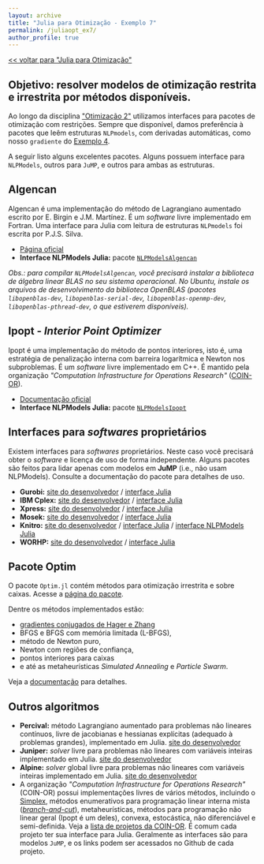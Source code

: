 ```yaml
---
layout: archive
title: "Julia para Otimização - Exemplo 7"
permalink: /juliaopt_ex7/
author_profile: true
---
```


[<< voltar para "Julia para Otimização"](/juliaopt/)

## Objetivo: resolver modelos de otimização restrita e irrestrita por métodos disponíveis.

Ao longo da disciplina ["Otimização 2"](/otimizacao2/) utilizamos interfaces para pacotes de otimização com restrições. Sempre que disponível, damos preferência à pacotes que leêm estruturas `NLPmodels`, com derivadas automáticas, como nosso `gradiente` do [Exemplo 4](/juliaopt_ex4/).

A seguir listo alguns excelentes pacotes. Alguns possuem interface para `NLPModels`, outros para `JuMP`, e outros para ambas as estruturas.

## Algencan

Algencan é uma implementação do método de Lagrangiano aumentado escrito por E. Birgin e J.M. Martínez. É um *software* livre implementado em Fortran. Uma interface para Julia com leitura de estruturas `NLPmodels` foi escrita por P.J.S. Silva.

- [Página oficial](https://www.ime.usp.br/~egbirgin/tango/codes.php)
- **Interface NLPModels Julia:** pacote [`NLPModelsAlgencan`](https://github.com/pjssilva/NLPModelsAlgencan.jl)

*Obs.: para compilar `NLPModelsAlgencan`, você precisará instalar a biblioteca de álgebra linear BLAS no seu sistema operacional. No Ubuntu, instale os arquivos de desenvolvimento da biblioteca OpenBLAS (pacotes `libopenblas-dev`, `libopenblas-serial-dev`, `libopenblas-openmp-dev`, `libopenblas-pthread-dev`, o que estiverem disponíveis).*

## Ipopt - *Interior Point Optimizer*

Ipopt é uma implementação do método de pontos interiores, isto é, uma estratégia de penalização interna com barreira logarítmica e Newton nos subproblemas. É um *software* livre implementado em C++. É mantido pela organização *"Computation Infrastructure for Operations Research"* ([COIN-OR](https://www.coin-or.org/)).

- [Documentação oficial](https://coin-or.github.io/Ipopt/)
- **Interface NLPModels Julia:** pacote [`NLPModelsIpopt`](https://github.com/JuliaSmoothOptimizers/NLPModelsIpopt.jl)

## Interfaces para *softwares* proprietários

Existem interfaces para *softwares* proprietários. Neste caso você precisará obter o *software* e licença de uso de forma independente. Alguns pacotes são feitos para lidar apenas com modelos em **JuMP** (i.e., não usam NLPModels). Consulte a documentação do pacote para detalhes de uso.

- **Gurobi:** [site do desenvolvedor](https://www.gurobi.com/) / [interface Julia](https://github.com/jump-dev/Gurobi.jl)
- **IBM Cplex:** [site do desenvolvedor](https://www.ibm.com/products/ilog-cplex-optimization-studio) / [interface Julia](https://github.com/jump-dev/CPLEX.jl)
- **Xpress:** [site do desenvolvedor](https://www.fico.com/en/products/fico-xpress-optimization) / [interface Julia](https://github.com/jump-dev/Xpress.jl)
- **Mosek:** [site do desenvolvedor](https://www.mosek.com/) / [interface Julia](https://github.com/jump-dev/MosekTools.jl)
- **Knitro:** [site do desenvolvedor](https://www.artelys.com/knitro) / [interface Julia](https://github.com/jump-dev/KNITRO.jl) / [interface NLPModels Julia](https://github.com/JuliaSmoothOptimizers/NLPModelsKnitro.jl)
- **WORHP:** [site do desenvolvedor](https://worhp.de/) / [interface Julia](https://github.com/freemin7/WorhpOpt.jl)

## Pacote Optim

O pacote `Optim.jl` contém métodos para otimização irrestrita e sobre caixas. Acesse a [página do pacote](https://julianlsolvers.github.io/Optim.jl/).

Dentre os métodos implementados estão:
- [gradientes conjugados de Hager e Zhang](https://doi.org/10.1145/1132973.1132979)
- BFGS e BFGS com memória limitada (L-BFGS),
- método de Newton puro,
- Newton com regiões de confiança,
- pontos interiores para caixas
- e até as metaheurísticas *Simulated Annealing* e *Particle Swarm*.

Veja a [documentação](https://julianlsolvers.github.io/Optim.jl/stable/) para detalhes.

## Outros algoritmos

- **Percival:** método Lagrangiano aumentado para problemas não lineares contínuos, livre de jacobianas e hessianas explícitas (adequado à problemas grandes), implementado em Julia. [site do desenvolvedor](https://github.com/JuliaSmoothOptimizers/Percival.jl)
- **Juniper:** *solver* livre para problemas não lineares com variáveis inteiras implementado em Julia. [site do desenvolvedor](https://github.com/lanl-ansi/Juniper.jl)
- **Alpine:** *solver* global livre para problemas não lineares com variáveis inteiras implementado em Julia. [site do desenvolvedor](https://github.com/lanl-ansi/Alpine.jl)
- A organização *"Computation Infrastructure for Operations Research"* (COIN-OR) possui implementações livres de vários métodos, incluindo o [Simplex](https://github.com/jump-dev/Clp.jl), métodos enumerativos para programação linear interna mista ([*branch-and-cut*](https://github.com/jump-dev/Cbc.jl)), metaheurísticas, métodos para programação não linear geral (Ipopt é um deles), convexa, estocástica, não diferenciável e semi-definida. Veja a [lista de projetos da COIN-OR](https://www.coin-or.org/projects/). É comum cada projeto ter sua interface para Julia. Geralmente as interfaces são para modelos `JuMP`, e os links podem ser acessados no Github de cada projeto.
